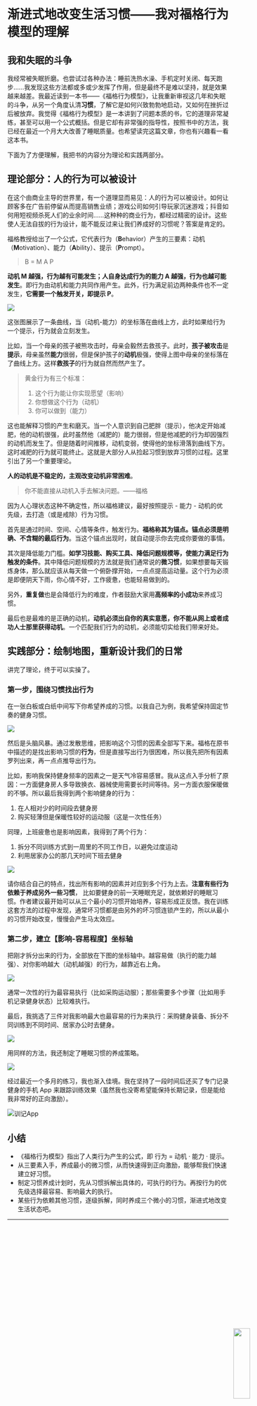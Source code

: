 # 渐进式地改变生活习惯——我对福格行为模型的理解


## 我和失眠的斗争

我经常被失眠折磨。也尝试过各种办法：睡前洗热水澡、手机定时关闭、每天跑步……我发现这些方法都或多或少发挥了作用，但是最终不是难以坚持，就是效果越来越差。我最近读到一本书——《福格行为模型》，让我重新审视这几年和失眠的斗争，从另一个角度认清**习惯**，了解它是如何兴致勃勃地启动，又如何在挫折过后被放弃。我觉得《福格行为模型》是一本讲到了问题本质的书，它的道理非常凝练，甚至可以用一个公式概括。但是它却有非常强的指导性，按照书中的方法，我已经在最近一个月大大改善了睡眠质量。也希望读完这篇文章，你也有兴趣看一看这本书。

下面为了方便理解，我把书的内容分为理论和实践两部分。

## 理论部分：人的行为可以被设计

在这个由商业主导的世界里，有一个道理显而易见：人的行为可以被设计。如何让顾客多在广告前停留从而提高销售业绩；游戏公司如何引导玩家沉迷游戏；抖音如何用短视频杀死人们的业余时间……这种种的商业行为，都经过精密的设计。这些使人无法自拔的行为设计，能不能反过来让我们养成好的习惯呢？答案是肯定的。

福格教授给出了一个公式，它代表行为（**B**ehavior）产生的三要素：动机（**M**otivation）、能力（**A**bility）、提示（**P**rompt）。

> B = M A P

**动机 M 越强，行为越有可能发生；人自身达成行为的能力 A 越强，行为也越可能发生**。即行为由动机和能力共同作用产生。此外，行为满足前边两种条件也不一定发生，**它需要一个触发开关，即提示 P**。

![](/images/fogg-behavior-model/image-20221101210156089.png)

这张图展示了一条曲线，当（动机-能力）的坐标落在曲线上方，此时如果给行为一个提示，行为就会立刻发生。

比如，当一个母亲的孩子被熊攻击时，母亲会毅然去救孩子。此时，**孩子被攻击**是**提示**，母亲虽然**能力**很弱，但是保护孩子的**动机**极强，使得上图中母亲的坐标落在了曲线上方。这样**救孩子**的行为就自然而然产生了。

> 黄金行为有三个标准：
>
> 1. 这个行为能让你实现愿望（影响）
> 2. 你想做这个行为（动机）
> 3. 你可以做到（能力）

这也能解释习惯的产生和磨灭。当一个人意识到自己肥胖（提示），他决定开始减肥，他的动机很强，此时虽然他（减肥的）能力很弱，但是他减肥的行为却因强烈的动机而发生了。但是随着时间推移，动机变弱，使得他的坐标滑落到曲线下方。这时减肥的行为就可能终止。这就是大部分人从捡起习惯到放弃习惯的过程。这里引出了另一个重要理论。

**人的动机是不稳定的，主观改变动机非常困难**。

> 你不能直接从动机入手去解决问题。——福格

因为人心理状态这种不确定性，所以福格建议，最好按照提示 - 能力 - 动机的优先级，去打造（或是戒除）行为习惯。

首先是通过时间、空间、心情等条件，触发行为。**福格称其为锚点。锚点必须是明确、不含糊的最后行为**。当这个锚点出现时，就自动提示你去完成你要做的事情。

其次是降低能力门槛。**如学习技能、购买工具、降低问题规模等，使能力满足行为触发的条件**。其中降低问题规模的方法就是我们通常说的**微习惯**，如果想要每天锻炼身体，那么就应该从每天做一个俯卧撑开始，一点点提高运动量。这个行为必须是即便阴天下雨，你心情不好，工作疲惫，也能轻易做到的。

另外，**重复做**也是会降低行为的难度，作者鼓励大家用**高频率的小成功**来养成习惯。

最后也是最难的是正确的动机，**动机必须出自你的真实意愿，你不能从网上或者成功人士那里获得动机**。一个匹配我们行为的动机，必须能切实给我们带来好处。

## 实践部分：绘制地图，重新设计我们的日常

讲完了理论，终于可以实操了。

### 第一步，围绕习惯找出行为

在一张白板或白纸中间写下你希望养成的习惯。以我自己为例，我希望保持固定节奏的健身习惯。

![](/images/fogg-behavior-model/image-20221101220730758.png)

然后是头脑风暴。通过发散思维，把影响这个习惯的因素全部写下来。福格在原书中描述的是找出影响习惯的**行为**，但是直接写出行为很困难，所以我先把所有因素罗列出来，再一点点推导出行为。

比如，影响我保持健身频率的因素之一是天气冷容易感冒。我从这点入手分析了原因：一方面健身房人多导致换衣、器械使用需要长时间等待。另一方面衣服保暖做的不够。所以最后我得到两个影响健身的行为：

1. 在人相对少的时间段去健身房
2. 购买轻薄但是保暖性较好的运动服（这是一次性任务）

同理，上班疲惫也是影响因素，我得到了两个行为：

1. 拆分不同训练方式到一周里的不同工作日，以避免过度运动
2. 利用居家办公的那几天时间下班去健身

![](/images/fogg-behavior-model/image-20221101222608765.png)

请你结合自己的特点，找出所有影响的因素并对应到多个行为上去。**注意有些行为依赖于养成另外一些习惯**， 比如要健身的前一天睡眠充足，就依赖好的睡眠习惯。作者建议最开始可以从三个最小的习惯开始培养，容易形成正反馈。我在训练这套方法的过程中发现，通常坏习惯都是由另外的坏习惯连锁产生的，所以从最小的习惯开始改变，慢慢会产生马太效应。

### 第二步，建立【影响-容易程度】坐标轴

把刚才拆分出来的行为，全部放在下图的坐标轴中。越容易做（执行的能力越强）、对你影响越大（动机越强）的行为，越靠近右上角。

![](/images/fogg-behavior-model/image-20221101222235671.png)

通常一次性的行为最容易执行（比如采购运动服）；那些需要多个步骤（比如用手机记录健身状态）比较难执行。

最后，我挑选了三件对我影响最大也最容易的行为来执行：采购健身装备、拆分不同训练到不同时间、居家办公时去健身。

![](/images/fogg-behavior-model/image-20221101223148524.png)

用同样的方法，我还制定了睡眠习惯的养成策略。

![](/images/fogg-behavior-model/image-20221101223333662.png)

经过最近一个多月的练习，我也渐入佳境。我在坚持了一段时间后还买了专门记录健身的手机 App 来跟踪训练效果（虽然我也没寄希望能保持长期记录，但是能给我非常好的正向激励）。

![训记App](/images/fogg-behavior-model/image-20221101230558693.png)

## 小结

- 《福格行为模型》指出了人类行为产生的公式，即 行为 = 动机 · 能力 · 提示。
- 从三要素入手，养成最小的微习惯，从而快速得到正向激励，能够帮我们快速建立好习惯。
- 制定习惯养成计划时，先从习惯拆解出具体的，可执行的行为。再按行为的优先级选择最容易、影响最大的执行。
- 某些行为依赖其他习惯，逐级拆解，同时养成三个微小的习惯，渐进式地改变生活状态吧。

---

<img src="/images/qrcode/like.png" style="width: 20%; z-index: 100; position: fixed; right: 25px; bottom: 100px">

